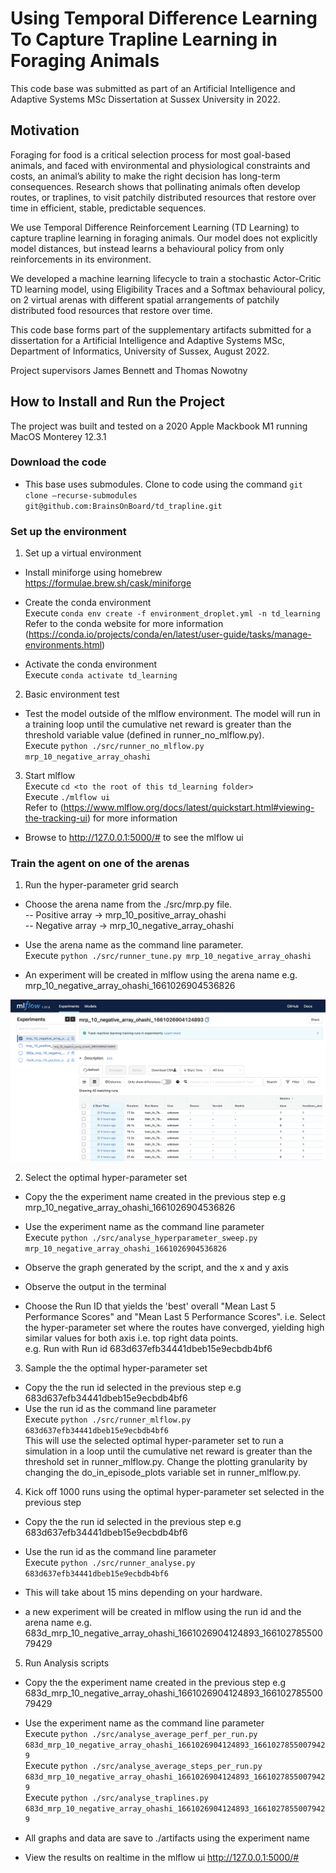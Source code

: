 # Using Temporal Difference Learning To Capture Trapline Learning in Foraging Animals

This code base was submitted as part of an Artificial Intelligence and Adaptive Systems MSc Dissertation at Sussex University in 2022.

## Motivation

Foraging for food is a critical selection process for most goal-based animals, and faced with environmental and physiological constraints and costs, an animal’s ability to make the right decision has long-term consequences.  Research shows that pollinating animals often develop routes, or traplines, to visit patchily distributed resources that restore over time in efficient, stable, predictable sequences.

We use Temporal Difference Reinforcement Learning (TD Learning) to capture trapline learning in foraging animals.  Our model does not explicitly model distances, but instead learns a behavioural policy from only reinforcements in its environment.

We developed a machine learning lifecycle to train a stochastic Actor-Critic TD learning model, using Eligibility Traces and a Softmax behavioural policy, on 2 virtual arenas with different spatial arrangements of patchily distributed food resources that restore over time.

This code base forms part of the supplementary artifacts submitted for a dissertation for a Artificial Intelligence and Adaptive Systems MSc, Department of Informatics, University of Sussex, August 2022.

Project supervisors James Bennett and Thomas Nowotny

## How to Install and Run the Project

The project was built and tested on a 2020 Apple Mackbook M1 running MacOS Monterey 12.3.1

### Download the code
- This base uses submodules.  Clone to code using the command  `git clone –recurse-submodules git@github.com:BrainsOnBoard/td_trapline.git`
### Set up the environment

1. Set up a virtual environment  
- Install miniforge using homebrew https://formulae.brew.sh/cask/miniforge

- Create the conda environment  
Execute `conda env create -f environment_droplet.yml -n td_learning`  
Refer to the conda website for more information (https://conda.io/projects/conda/en/latest/user-guide/tasks/manage-environments.html)

- Activate the conda environment   
Execute `conda activate td_learning`


2. Basic environment test  
- Test the model outside of the mlflow environment.  The model will run in a training loop until the cumulative net reward is greater than the threshold variable value (defined in runner_no_mlflow.py).  
Execute `python ./src/runner_no_mlflow.py mrp_10_negative_array_ohashi`

3. Start mlflow  
Execute `cd <to the root of this td_learning folder>`  
Execute `./mlflow ui`  
Refer to (https://www.mlflow.org/docs/latest/quickstart.html#viewing-the-tracking-ui) for more information

- Browse to http://127.0.0.1:5000/# to see the mlflow ui

### Train the agent on one of the arenas

1. Run the hyper-parameter grid search  
- Choose the arena name from the ./src/mrp.py file.  
-- Positive array -> mrp_10_positive_array_ohashi  
-- Negative array -> mrp_10_negative_array_ohashi  
- Use the arena name as the command line parameter.  
Execute `python ./src/runner_tune.py mrp_10_negative_array_ohashi`

- An experiment will be created in mlflow using the arena name e.g. mrp_10_negative_array_ohashi_1661026904536826

![mlfow ui](images/mlflow_ui_screenshot.png?raw=true "mlflow ui")

2. Select the optimal hyper-parameter set

- Copy the the experiment name created in the previous step e.g mrp_10_negative_array_ohashi_1661026904536826  
- Use the experiment name as the command line parameter  
Execute `python ./src/analyse_hyperparameter_sweep.py mrp_10_negative_array_ohashi_1661026904536826`

- Observe the graph generated by the script, and the x and y axis
- Observe the output in the terminal
- Choose the Run ID that yields the 'best' overall "Mean Last 5 Performance Scores" and "Mean Last 5 Performance Scores".  i.e. Select the hyper-parameter set where the routes have converged, yielding high similar values for both axis i.e. top right data points.  
e.g.  Run with Run id 683d637efb34441dbeb15e9ecbdb4bf6

3. Sample the the optimal hyper-parameter set  

- Copy the the run id selected in the previous step e.g 683d637efb34441dbeb15e9ecbdb4bf6
- Use the run id as the command line parameter  
Execute `python ./src/runner_mlflow.py 683d637efb34441dbeb15e9ecbdb4bf6`  
This will use the selected optimal hyper-parameter set to run a simulation in a loop until the cumulative net reward is greater than the threshold set in runner_mlflow.py.  Change the plotting granularity by changing the do_in_episode_plots variable set in runner_mlflow.py.

4. Kick off 1000 runs using the optimal hyper-parameter set selected in the previous step

- Copy the the run id selected in the previous step e.g 683d637efb34441dbeb15e9ecbdb4bf6
- Use the run id as the command line parameter  
Execute `python ./src/runner_analyse.py 683d637efb34441dbeb15e9ecbdb4bf6`

- This will take about 15 mins depending on your hardware.
- a new experiment will be created in mlflow using the run id and the arena name e.g. 683d_mrp_10_negative_array_ohashi_1661026904124893_16610278550079429

5. Run Analysis scripts

- Copy the the experiment name created in the previous step e.g 683d_mrp_10_negative_array_ohashi_1661026904124893_16610278550079429
- Use the experiment name as the command line parameter  
Execute `python ./src/analyse_average_perf_per_run.py 683d_mrp_10_negative_array_ohashi_1661026904124893_16610278550079429`  
Execute `python ./src/analyse_average_steps_per_run.py 683d_mrp_10_negative_array_ohashi_1661026904124893_16610278550079429`  
Execute `python ./src/analyse_traplines.py 683d_mrp_10_negative_array_ohashi_1661026904124893_16610278550079429`

- All graphs and data are save to ./artifacts using the experiment name
- View the results on realtime in the mlflow ui http://127.0.0.1:5000/# 
